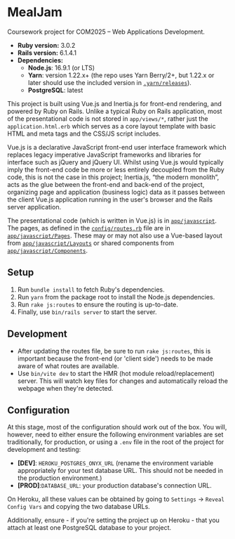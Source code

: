 # MealJam
Coursework project for COM2025 – Web Applications Development.

- **Ruby version:** 3.0.2
- **Rails version:** 6.1.4.1
- **Dependencies:**
  - **Node.js**: 16.9.1 (or LTS)
  - **Yarn**: version 1.22.x+ (the repo uses Yarn Berry/2+, but 1.22.x
  or later should use the included version in
  [`.yarn/releases`](.yarn/releases)).
  - **PostgreSQL**: latest

This project is built using Vue.js and Inertia.js for front-end
rendering, and powered by Ruby on Rails. Unlike a typical Ruby on
Rails application, most of the presentational code is not stored in
`app/views/*`, rather just the `application.html.erb` which serves
as a core layout template with basic HTML and meta tags and the CSS/JS
script includes.

Vue.js is a declarative JavaScript front-end user interface framework
which replaces legacy imperative JavaScript frameworks and libraries
for interface such as jQuery and jQuery UI. Whilst using Vue.js would
typically imply the front-end code be more or less entirely decoupled
from the Ruby code, this is not the case in this project; Inertia.js,
&ldquo;the modern monolith&rdquo;, acts as the glue between the
front-end and back-end of the project, organizing page and application
(business logic) data as it passes between the client Vue.js application
running in the user's browser and the Rails server application.

The presentational code (which is written in Vue.js) is in
[`app/javascript`](app/javascript). The pages, as defined in the
[`config/routes.rb`](config/routes.rb) file are in
[`app/javascript/Pages`](app/javascript/Pages). These may or may not
also use a Vue-based layout from
[`app/javascript/Layouts`](app/javascript/Layouts) or shared
components from
[`app/javascript/Components`](app/javascript/Components).

## Setup
1. Run `bundle install` to fetch Ruby's dependencies.
2. Run `yarn` from the package root to install the Node.js
dependencies.
3. Run `rake js:routes` to ensure the routing is up-to-date.
4. Finally, use `bin/rails server` to start the server.

## Development
- After updating the routes file, be sure to run `rake js:routes`,
this is important because the front-end (or 'client side') needs to
be made aware of what routes are available.
- Use `bin/vite dev` to start the HMR (hot module reload/replacement)
server. This will watch key files for changes and automatically reload
the webpage when they're detected.

## Configuration
At this stage, most of the configuration should work out of the box.
You will, however, need to either ensure the following environment
variables are set traditionally, for production, or using a `.env`
file in the root of the project for development and testing:
- **[DEV]**: `HEROKU_POSTGRES_ONYX_URL` (rename the environment variable
appropriately for your test database URL. This should not be needed
in the production environment.)
- **[PROD]**:`DATABASE_URL`: your production database's connection URL.

On Heroku, all these values can be obtained by going to `Settings`
&rarr; `Reveal Config Vars` and copying the two database URLs.

Additionally, ensure - if you're setting the project up on Heroku -
that you attach at least one PostgreSQL database to your project.

<!--
Things you may want to cover:

* Ruby version

* System dependencies

* Configuration

* Database creation

* Database initialization

* How to run the test suite

* Services (job queues, cache servers, search engines, etc.)

* Deployment instructions

* ...
-->